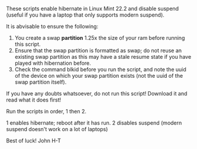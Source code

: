 These scripts enable hibernate in Linux Mint 22.2 and disable suspend (useful if you have a  laptop that only supports modern suspend).

It is abvisable to ensure the following:

1. You create a swap **partition** 1.25x the size of your ram before running this script.
2. Ensure that the swap partition is formatted as swap; do not reuse an existing swap partition as this may have a stale resume state if you have played with hibernation before.
3. Check the command blkid before you run the script, and note the uuid of the device on which your swap partition exists (not the uuid of the swap partition itself).

If you have any doubts whatsoever, do not run this script! Download it and read what it does first!

Run the scripts in order, 1 then 2. 

1 enables hibernate; reboot after it has run.
2 disables suspend (modern suspend doesn't work on a lot of laptops)

Best of luck!
John H-T
